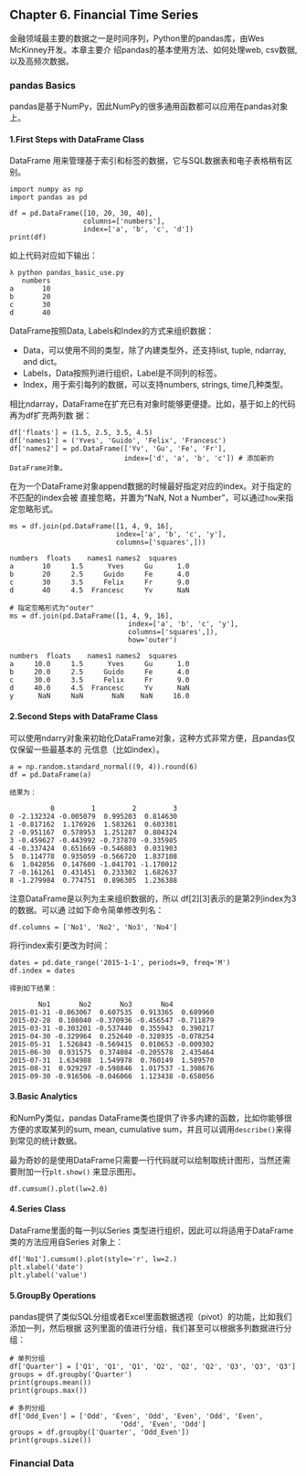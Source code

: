 ## Chapter 6. Financial Time Series

金融领域最主要的数据之一是时间序列，Python里的pandas库，由Wes McKinney开发。本章主要介
绍pandas的基本使用方法、如何处理web, csv数据,以及高频次数据。

### pandas Basics

pandas是基于NumPy，因此NumPy的很多通用函数都可以应用在pandas对象上。

#### 1.First Steps with DataFrame Class

DataFrame 用来管理基于索引和标签的数据，它与SQL数据表和电子表格稍有区别。

```
import numpy as np
import pandas as pd

df = pd.DataFrame([10, 20, 30, 40],
                  columns=['numbers'],
                  index=['a', 'b', 'c', 'd'])
print(df)            
```

如上代码对应如下输出：

```
λ python pandas_basic_use.py
   numbers
a       10
b       20
c       30
d       40
```

DataFrame按照Data, Labels和Index的方式来组织数据：

- Data，可以使用不同的类型，除了内建类型外，还支持list, tuple, ndarray, and dict。
- Labels，Data按照列进行组织，Label是不同列的标签。
- Index，用于索引每列的数据，可以支持numbers, strings, time几种类型。

相比ndarray，DataFrame在扩充已有对象时能够更便捷。比如，基于如上的代码再为df扩充两列数
据：

```
df['floats'] = (1.5, 2.5, 3.5, 4.5)
df['names1'] = ('Yves', 'Guido', 'Felix', 'Francesc')
df['names2'] = pd.DataFrame(['Yv', 'Gu', 'Fe', 'Fr'],
                            index=['d', 'a', 'b', 'c']) # 添加新的DataFrame对象。
```

在为一个DataFrame对象append数据的时候最好指定对应的index。对于指定的不匹配的index会被
直接忽略，并置为“NaN, Not a Number”，可以通过`how`来指定忽略形式。

```
ms = df.join(pd.DataFrame([1, 4, 9, 16],
                          index=['a', 'b', 'c', 'y'],
                          columns=['squares',]))

numbers  floats    names1 names2  squares
a       10     1.5      Yves     Gu      1.0
b       20     2.5     Guido     Fe      4.0
c       30     3.5     Felix     Fr      9.0
d       40     4.5  Francesc     Yv      NaN

# 指定忽略形式为"outer"
ms = df.join(pd.DataFrame([1, 4, 9, 16],
                             index=['a', 'b', 'c', 'y'],
                             columns=['squares',]),
                             how='outer')

numbers  floats    names1 names2  squares
a     10.0     1.5      Yves     Gu      1.0
b     20.0     2.5     Guido     Fe      4.0
c     30.0     3.5     Felix     Fr      9.0
d     40.0     4.5  Francesc     Yv      NaN
y      NaN     NaN       NaN    NaN     16.0
```

#### 2.Second Steps with DataFrame Class

可以使用ndarry对象来初始化DataFrame对象，这种方式非常方便，且pandas仅仅保留一些最基本的
元信息（比如index）。

```
a = np.random.standard_normal((9, 4)).round(6)
df = pd.DataFrame(a)

结果为：

          0         1         2         3
0 -2.132324 -0.005079  0.995203  0.814630
1 -0.817162  1.176926  1.583261  0.603301
2 -0.951167  0.578953  1.251287  0.804324
3 -0.459627 -0.443992 -0.737870 -0.335985
4 -0.337424  0.651669 -0.546803  0.031903
5  0.114778  0.935059 -0.566720  1.837108
6  1.042856  0.147600 -1.041701 -1.170012
7 -0.161261  0.431451  0.233302  1.682637
8 -1.279984  0.774751  0.896305  1.236388
```

注意DataFrame是以列为主来组织数据的，所以 df[2][3]表示的是第2列index为3的数据。可以通
过如下命令简单修改列名：

```
df.columns = ['No1', 'No2', 'No3', 'No4']
```

将行index索引更改为时间：

```
dates = pd.date_range('2015-1-1', periods=9, freq='M')
df.index = dates

得到如下结果：

       No1       No2       No3       No4
2015-01-31 -0.063067  0.607535  0.913365  0.689960
2015-02-28  0.108040 -0.370936 -0.456547 -0.711879
2015-03-31 -0.303201 -0.537440  0.355943  0.390217
2015-04-30 -0.329964  0.252640 -0.328935 -0.078254
2015-05-31  1.526843 -0.569415  0.010653 -0.009302
2015-06-30  0.931575  0.374084 -0.205578  2.435464
2015-07-31  1.634988  1.549978  0.760149  1.589570
2015-08-31  0.929297 -0.598846  1.017537 -1.398676
2015-09-30 -0.916506 -0.046066  1.123438 -0.658056
```

#### 3.Basic Analytics

和NumPy类似，pandas DataFrame类也提供了许多内建的函数，比如你能够很方便的求取某列的sum,
mean, cumulative sum，并且可以调用`describe()`来得到常见的统计数据。

最为奇妙的是使用DataFrame只需要一行代码就可以绘制取统计图形，当然还需要附加一行`plt.show()`
来显示图形。

```
df.cumsum().plot(lw=2.0)
```

#### 4.Series Class

DataFrame里面的每一列以Series 类型进行组织，因此可以将适用于DataFrame类的方法应用自Series
对象上：

```
df['No1'].cumsum().plot(style='r', lw=2.)
plt.xlabel('date')
plt.ylabel('value')
```

#### 5.GroupBy Operations

pandas提供了类似SQL分组或者Excel里面数据透视（pivot）的功能，比如我们添加一列，然后根据
这列里面的值进行分组，我们甚至可以根据多列数据进行分组：

```
# 单列分组
df['Quarter'] = ['Q1', 'Q1', 'Q1', 'Q2', 'Q2', 'Q2', 'Q3', 'Q3', 'Q3']
groups = df.groupby('Quarter')
print(groups.mean())
print(groups.max())

# 多列分组
df['Odd_Even'] = ['Odd', 'Even', 'Odd', 'Even', 'Odd', 'Even',
                           'Odd', 'Even', 'Odd']
groups = df.groupby(['Quarter', 'Odd_Even'])
print(groups.size())
```

### Financial Data
